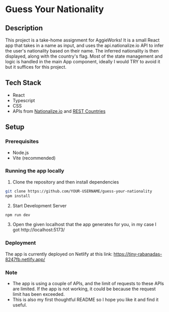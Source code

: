 # Guess Your Nationality

## Description

This project is a take-home assignment for AggieWorks! It is a small React app that takes in a name as input, and uses the api.nationalize.io API to infer the user's nationality based on their name. The inferred nationality is then displayed, along with the country's flag. Most of the state management and logic is handled in the main App component, ideally I would TRY to avoid it but it suffices for this project.

## Tech Stack

- React
- Typescript
- CSS
- APIs from [Nationalize.io](https://nationalize.io/) and [REST Countries](https://restcountries.com/)

## Setup

### Prerequisites

- Node.js
- Vite (recommended)

### Running the app locally

1. Clone the repository and then install dependencies
```sh
git clone https://github.com/YOUR-USERNAME/guess-your-nationality
npm install
```

2. Start Development Server
```sh
npm run dev
```

3. Open the given localhost that the app generates for you, in my case I got http://localhost:5173/

### Deployment
The app is currently deployed on Netlify at this link: https://tiny-rabanadas-8247fb.netlify.app/ 

### Note
- The app is using a couple of APIs, and the limit of requests to these APIs are limited. If the app is not working, it could be because the request limit has been exceeded.
- This is also my first thoughtful README so I hope you like it and find it useful.


